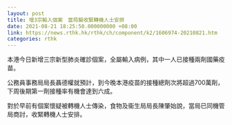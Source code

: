 ```yaml
---
layout: post
title: 增3宗輸入個案　當局擬收緊轉機人士安排
date: 2021-08-21 18:25:50.000000000 +08:00
link: https://news.rthk.hk/rthk/ch/component/k2/1606974-20210821.htm
categories: rthk
---
```


本港今日新增三宗新型肺炎確診個案，全屬輸入病例，其中一人已接種兩劑國藥疫苗。

公務員事務局局長聶德權就預計，到今晚本港疫苗的接種總劑次將超過700萬劑，下周後期第一劑接種率有機會達到六成。

對於早前有個案懷疑被轉機人士傳染，食物及衞生局局長陳肇始說，當局已同機管局商討，收緊轉機人士安排。

